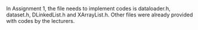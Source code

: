 In Assignment 1, the file needs to implement codes is dataloader.h, dataset.h, DLinkedList.h and XArrayList.h. Other files were already provided with codes by the lecturers.
